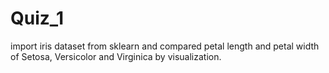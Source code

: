 # Quiz_1
import iris dataset from sklearn and compared petal length and petal width of Setosa, Versicolor and Virginica by visualization.
